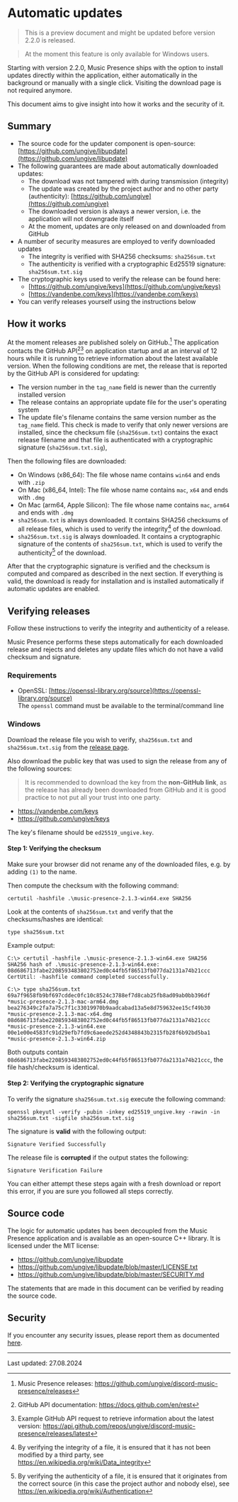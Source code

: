 # Automatic updates

> This is a preview document and might be updated
> before version 2.2.0 is released.

> At the moment this feature is only available for Windows users.

Starting with version 2.2.0, Music Presence ships with the option
to install updates directly within the application,
either automatically in the background or manually with a single click.
Visiting the download page is not required anymore.

This document aims to give insight into how it works and the security of it.

## Summary

- The source code for the updater component is open-source:
  [https://github.com/ungive/libupdate](https://github.com/ungive/libupdate)
- The following guarantees are made about automatically downloaded updates:
  - The download was not tampered with during transmission (integrity)
  - The update was created by the project author and no other party
    (authenticity): [https://github.com/ungive](https://github.com/ungive)
  - The downloaded version is always a newer version,
    i.e. the application will not downgrade itself
  - At the moment, updates are only released on and downloaded from GitHub
- A number of security measures are employed to verify downloaded updates
  - The integrity is verified with SHA256 checksums: `sha256sum.txt`
  - The authenticity is verified with a cryptographic Ed25519 signature:
    `sha256sum.txt.sig`
- The cryptographic keys used to verify the release can be found here:
  - [https://github.com/ungive/keys](https://github.com/ungive/keys)
  - [https://vandenbe.com/keys](https://vandenbe.com/keys)
- You can verify releases yourself using the instructions below

## How it works

At the moment releases are published solely on GitHub.[^1]
The application contacts the GitHub API[^2][^3] on application startup
and at an interval of 12 hours while it is running
to retrieve information about the latest available version.
When the following conditions are met,
the release that is reported by the GitHub API is considered for updating:

- The version number in the `tag_name` field
  is newer than the currently installed version
- The release contains an appropriate update file
  for the user's operating system
- The update file's filename
  contains the same version number as the `tag_name` field.
  This check is made to verify that only newer versions are installed,
  since the checksum file (`sha256sum.txt`) contains the exact release filename
  and that file is authenticated
  with a cryptographic signature (`sha256sum.txt.sig`),

Then the following files are downloaded:

- On Windows (x86_64): The file whose name contains
  `win64` and ends with `.zip`
- On Mac (x86_64, Intel): The file whose name contains
  `mac`, `x64` and ends with `.dmg`
- On Mac (arm64, Apple Silicon): The file whose name contains
  `mac`, `arm64` and ends with `.dmg`
- `sha256sum.txt` is always downloaded.
  It contains SHA256 checksums of all release files,
  which is used to verify the integrity[^4] of the download.
- `sha256sum.txt.sig` is always downloaded.
  It contains a cryptographic signature of the contents of `sha256sum.txt`,
  which is used to verify the authenticity[^5] of the download.

After that the cryptographic signature is verified
and the checksum is computed and compared as described in the next section.
If everything is valid, the download is ready for installation
and is installed automatically if automatic updates are enabled.

[^1]: Music Presence releases:
https://github.com/ungive/discord-music-presence/releases
[^2]: GitHub API documentation: https://docs.github.com/en/rest
[^3]: Example GitHub API request
to retrieve information about the latest version:
https://api.github.com/repos/ungive/discord-music-presence/releases/latest
[^4]: By verifying the integrity of a file,
it is ensured that it has not been modified by a third party,
see https://en.wikipedia.org/wiki/Data_integrity
[^5]: By verifying the authenticity of a file,
it is ensured that it originates from the correct source
(in this case the project author and nobody else),
see https://en.wikipedia.org/wiki/Authentication

## Verifying releases

Follow these instructions to verify the integrity and authenticity
of a release.

Music Presence performs these steps automatically for each downloaded release
and rejects and deletes any update files
which do not have a valid checksum and signature.

### Requirements

- OpenSSL:
  [https://openssl-library.org/source](https://openssl-library.org/source)  
  The `openssl` command must be available to the terminal/command line

### Windows

Download the release file you wish to verify,
`sha256sum.txt` and `sha256sum.txt.sig` from the
[release page](https://github.com/ungive/discord-music-presence/releases).

Also download the public key that was used to sign the release
from any of the following sources:

> It is recommended to download the key from the **non-GitHub link**,
as the release has already been downloaded from GitHub
and it is good practice to not put all your trust into one party.

- https://vandenbe.com/keys
- https://github.com/ungive/keys

The key's filename should be `ed25519_ungive.key`.

#### Step 1: Verifying the checksum

Make sure your browser did not rename any of the downloaded files,
e.g. by adding `(1)` to the name.

Then compute the checksum with the following command:

```
certutil -hashfile .\music-presence-2.1.3-win64.exe SHA256
```

Look at the contents of `sha256sum.txt`
and verify that the checksums/hashes are identical:

```
type sha256sum.txt
```

Example output:

```
C:\> certutil -hashfile .\music-presence-2.1.3-win64.exe SHA256
SHA256 hash of .\music-presence-2.1.3-win64.exe:
08d686713fabe2208593483802752ed0c44fb5f86513fb077da2131a74b21ccc
CertUtil: -hashfile command completed successfully.

C:\> type sha256sum.txt
69a7f9658fb9bf697cddec0fc10c8524c3788ef7d8cab25fb8ad09ab0bb396df *music-presence-2.1.3-mac-arm64.dmg
bea276349c2fa7a75c7f1c33019970b9aadcabad13a5e8d759632ee15cf49b30 *music-presence-2.1.3-mac-x64.dmg
08d686713fabe2208593483802752ed0c44fb5f86513fb077da2131a74b21ccc *music-presence-2.1.3-win64.exe
00e1e00e4583fc91d29efb7fd9c6aeede252d4348843b2315fb28f6b92bd5ba1 *music-presence-2.1.3-win64.zip
```

Both outputs contain
`08d686713fabe2208593483802752ed0c44fb5f86513fb077da2131a74b21ccc`,
the file hash/checksum is identical.

#### Step 2: Verifying the cryptographic signature

To verify the signature `sha256sum.txt.sig` execute the following command:

```
openssl pkeyutl -verify -pubin -inkey ed25519_ungive.key -rawin -in sha256sum.txt -sigfile sha256sum.txt.sig
```

The signature is **valid** with the following output:

```
Signature Verified Successfully
```

The release file is **corrupted** if the output states the following:

```
Signature Verification Failure
```

You can either attempt these steps again with a fresh download
or report this error, if you are sure you followed all steps correctly.

## Source code

The logic for automatic updates
has been decoupled from the Music Presence application
and is available as an open-source C++ library.
It is licensed under the MIT license:

- https://github.com/ungive/libupdate
- https://github.com/ungive/libupdate/blob/master/LICENSE.txt
- https://github.com/ungive/libupdate/blob/master/SECURITY.md

The statements that are made in this document
can be verified by reading the source code.

## Security

If you encounter any security issues, please report them as documented
[here](https://github.com/ungive/libupdate/blob/master/SECURITY.md).

---

Last updated: 27.08.2024
